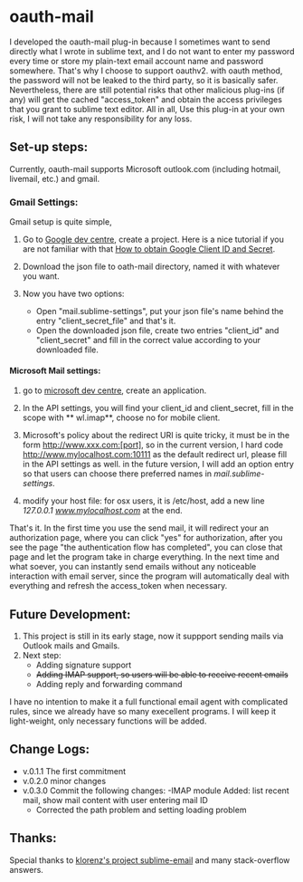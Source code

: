 # oauth-mail

I developed the oauth-mail plug-in because I sometimes want to send directly what I wrote in sublime text, and I do not want to enter my password every time or store my plain-text email account name and password somewhere. That's why I choose to support oauthv2. with oauth method, the password will not be leaked to the third party, so it is basically safer. Nevertheless, there are still potential risks that other malicious plug-ins (if any) will get the cached "access_token" and obtain the access privileges that you grant to sublime text editor. All in all, Use this plug-in at your own risk, I will not take any responsibility for any loss.  

## Set-up steps:

Currently, oauth-mail supports Microsoft outlook.com (including hotmail, livemail, etc.) and gmail. 

### Gmail Settings:

Gmail setup is quite simple, 

1. Go to [Google dev centre](https://console.developers.google.com/project), create a project. Here is a nice tutorial if you are not familiar with that [How to obtain Google Client ID and Secret](https://www.youtube.com/watch?v=o425vQXpigw).

2. Download the json file to oath-mail directory, named it with whatever you want.

3. Now you have two options:
   - Open "mail.sublime-settings", put your json file's name behind the entry "client_secret_file" and that's it.
   - Open the downloaded json file, create two entries "client_id" and "client_secret" and fill in the correct value according to your downloaded file.

####  Microsoft Mail settings:

1. go to [microsoft dev centre](https://account.live.com/developers/applications/index), create an application.

2. In the API settings, you will find your client_id and client_secret, fill in the scope with ** wl.imap**, choose no for mobile client.

3. Microsoft's policy about the redirect URI is quite tricky, it must be in the form http://www.xxx.com:[port], so in the current version, I hard code http://www.mylocalhost.com:10111 as the default redirect url, please fill in the API settings as well. in the future version,  I will add an option entry so that users can choose there preferred names in *mail.sublime-settings*.

4. modify your host file: for osx users, it is /etc/host, add a new line *127.0.0.1  www.mylocalhost.com* at the end.



That's it. In the first time you use the send mail, it will redirect your an authorization page, where you can click "yes" for authorization, after you see the page "the authentication flow has completed", you can close that page and let the program take in charge everything. In the next time and what soever, you can instantly send emails without any noticeable interaction with email server, since the program will automatically deal with everything and refresh the access_token when necessary. 

## Future Development:

1. This project is still in its early stage, now it suppport sending mails via Outlook mails and Gmails.
2. Next step: 
   - Adding signature support
   - ~~Adding IMAP support, so users will be able to receive recent emails~~
   - Adding reply and forwarding command

I have no intention to make it a full functional email agent with complicated rules, since we already have so many execellent programs. I will keep it light-weight, only necessary functions will be added.

## Change Logs:

- v.0.1.1 The first commitment
- v.0.2.0 minor changes
- v.0.3.0 Commit the following changes:
    -IMAP module Added: list recent mail, show mail content with user entering mail ID
    - Corrected the path problem and setting loading problem



## Thanks:

Special thanks to [klorenz's project sublime-email](https://bitbucket.org/klorenz/sublimeemail/) and many stack-overflow answers.
